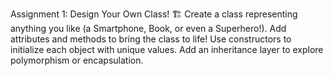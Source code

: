 Assignment 1: Design Your Own Class! 🏗️
Create a class representing anything you like (a Smartphone, Book, or even a Superhero!).
Add attributes and methods to bring the class to life!
Use constructors to initialize each object with unique values.
Add an inheritance layer to explore polymorphism or encapsulation.